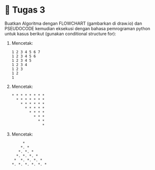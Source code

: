 # 📘 Tugas 3
Buatkan Algoritma dengan FLOWCHART (gambarkan di draw.io) dan PSEUDOCODE kemudian eksekusi dengan bahasa pemrograman python untuk kasus berikut (gunakan conditional structure for):
1. Mencetak:

       1 2 3 4 5 6 7
       1 2 3 4 5 6
       1 2 3 4 5
       1 2 3 4
       1 2 3
       1 2
       1

3. Mencetak:

       * * * * * * * *
         * * * * * * *
           * * * * * *
             * * * * *
               * * * * 
                 * * *                 
                   * *
                     *   

3. Mencetak:
   
            *
           *. *
          *. *. *
         *. *. *. *
        *  *. *. *. *
       *. *. *. *. *. *

  
